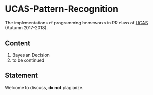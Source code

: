 # UCAS-Pattern-Recognition
The implementations of programming homeworks in PR class of [UCAS](http://www.gucas.ac.cn/) (Autumn 2017-2018).

## Content
1. Bayesian Decision
2. to be continued

## Statement
Welcome to discuss, **do not** plagiarize.
